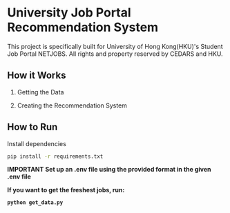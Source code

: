 # University Job Portal Recommendation System
This project is specifically built for University of Hong Kong(HKU)'s Student Job Portal NETJOBS. All rights and property reserved by CEDARS and HKU.

## How it Works

1. Getting the Data

2. Creating the Recommendation System

## How to Run
Install dependencies
```bash
pip install -r requirements.txt
```
<strong>IMPORTANT<strong>
Set up an .env file using the provided format in the given .env file

If you want to get the freshest jobs, run:
```bash
python get_data.py
```
